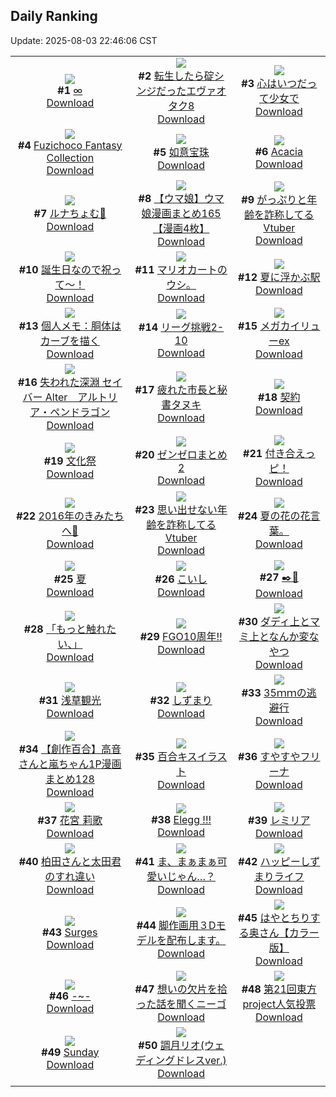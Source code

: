 ## Daily Ranking
Update: 2025-08-03 22:46:06 CST

|      |      |      |
| :----: | :----: | :----: |
| ![](https://i.pixiv.re/c/240x480/img-master/img/2025/08/02/00/30/03/133377800_p0_master1200.jpg)<br>**#1** [∞](https://www.pixiv.net/artworks/133377800)<br>[Download](https://i.pixiv.re/img-original/img/2025/08/02/00/30/03/133377800_p0.jpg) | ![](https://i.pixiv.re/c/240x480/img-master/img/2025/08/01/00/03/46/133338162_p0_master1200.jpg)<br>**#2** [転生したら碇シンジだったエヴァオタク8](https://www.pixiv.net/artworks/133338162)<br>[Download](https://i.pixiv.re/img-original/img/2025/08/01/00/03/46/133338162_p0.jpg) | ![](https://i.pixiv.re/c/240x480/img-master/img/2025/08/02/22/39/03/133413664_p0_master1200.jpg)<br>**#3** [心はいつだって少女で](https://www.pixiv.net/artworks/133413664)<br>[Download](https://i.pixiv.re/img-original/img/2025/08/02/22/39/03/133413664_p0.jpg) |
| ![](https://i.pixiv.re/c/240x480/img-master/img/2025/08/02/00/00/29/133376133_p0_master1200.jpg)<br>**#4** [Fuzichoco Fantasy Collection](https://www.pixiv.net/artworks/133376133)<br>[Download](https://i.pixiv.re/img-original/img/2025/08/02/00/00/29/133376133_p0.png) | ![](https://i.pixiv.re/c/240x480/img-master/img/2025/08/01/07/02/48/133346844_p0_master1200.jpg)<br>**#5** [如意宝珠](https://www.pixiv.net/artworks/133346844)<br>[Download](https://i.pixiv.re/img-original/img/2025/08/01/07/02/48/133346844_p0.jpg) | ![](https://i.pixiv.re/c/240x480/img-master/img/2025/08/02/00/00/18/133376054_p0_master1200.jpg)<br>**#6** [Acacia](https://www.pixiv.net/artworks/133376054)<br>[Download](https://i.pixiv.re/img-original/img/2025/08/02/00/00/18/133376054_p0.png) |
| ![](https://i.pixiv.re/c/240x480/img-master/img/2025/08/01/00/00/14/133337546_p0_master1200.jpg)<br>**#7** [ルナちょむ🌙](https://www.pixiv.net/artworks/133337546)<br>[Download](https://i.pixiv.re/img-original/img/2025/08/01/00/00/14/133337546_p0.png) | ![](https://i.pixiv.re/c/240x480/img-master/img/2025/08/01/00/00/57/133337803_p0_master1200.jpg)<br>**#8** [【ウマ娘】ウマ娘漫画まとめ165【漫画4枚】](https://www.pixiv.net/artworks/133337803)<br>[Download](https://i.pixiv.re/img-original/img/2025/08/01/00/00/57/133337803_p0.jpg) | ![](https://i.pixiv.re/c/240x480/img-master/img/2025/08/01/21/32/27/133369187_p0_master1200.jpg)<br>**#9** [がっぷりと年齢を詐称してるVtuber](https://www.pixiv.net/artworks/133369187)<br>[Download](https://i.pixiv.re/img-original/img/2025/08/01/21/32/27/133369187_p0.jpg) |
| ![](https://i.pixiv.re/c/240x480/img-master/img/2025/08/01/23/09/02/133373614_master1200.jpg)<br>**#10** [誕生日なので祝って～！](https://www.pixiv.net/artworks/133373614)<br>[Download](https://www.pixiv.net/artworks/133373614) | ![](https://i.pixiv.re/c/240x480/img-master/img/2025/08/02/17/56/15/133379224_p0_master1200.jpg)<br>**#11** [マリオカートのウシ。](https://www.pixiv.net/artworks/133379224)<br>[Download](https://i.pixiv.re/img-original/img/2025/08/02/17/56/15/133379224_p0.jpg) | ![](https://i.pixiv.re/c/240x480/img-master/img/2025/08/01/00/00/30/133337681_p0_master1200.jpg)<br>**#12** [夏に浮かぶ駅](https://www.pixiv.net/artworks/133337681)<br>[Download](https://i.pixiv.re/img-original/img/2025/08/01/00/00/30/133337681_p0.png) |
| ![](https://i.pixiv.re/c/240x480/img-master/img/2025/08/02/06/00/08/133384368_p0_master1200.jpg)<br>**#13** [個人メモ：胴体はカーブを描く](https://www.pixiv.net/artworks/133384368)<br>[Download](https://i.pixiv.re/img-original/img/2025/08/02/06/00/08/133384368_p0.jpg) | ![](https://i.pixiv.re/c/240x480/img-master/img/2025/08/01/19/24/10/133363684_p0_master1200.jpg)<br>**#14** [リーグ挑戦2-10](https://www.pixiv.net/artworks/133363684)<br>[Download](https://i.pixiv.re/img-original/img/2025/08/01/19/24/10/133363684_p0.png) | ![](https://i.pixiv.re/c/240x480/img-master/img/2025/08/01/17/39/12/133359875_p0_master1200.jpg)<br>**#15** [メガカイリューex](https://www.pixiv.net/artworks/133359875)<br>[Download](https://i.pixiv.re/img-original/img/2025/08/01/17/39/12/133359875_p0.png) |
| ![](https://i.pixiv.re/c/240x480/img-master/img/2025/08/02/00/00/20/133376072_p0_master1200.jpg)<br>**#16** [失われた深淵 セイバー Alter　アルトリア・ペンドラゴン](https://www.pixiv.net/artworks/133376072)<br>[Download](https://i.pixiv.re/img-original/img/2025/08/02/00/00/20/133376072_p0.jpg) | ![](https://i.pixiv.re/c/240x480/img-master/img/2025/08/02/00/01/38/133376385_p0_master1200.jpg)<br>**#17** [疲れた市長と秘書タヌキ](https://www.pixiv.net/artworks/133376385)<br>[Download](https://i.pixiv.re/img-original/img/2025/08/02/00/01/38/133376385_p0.jpg) | ![](https://i.pixiv.re/c/240x480/img-master/img/2025/08/01/00/00/22/133337624_p0_master1200.jpg)<br>**#18** [契約](https://www.pixiv.net/artworks/133337624)<br>[Download](https://i.pixiv.re/img-original/img/2025/08/01/00/00/22/133337624_p0.jpg) |
| ![](https://i.pixiv.re/c/240x480/img-master/img/2025/08/01/01/22/24/133341258_p0_master1200.jpg)<br>**#19** [文化祭](https://www.pixiv.net/artworks/133341258)<br>[Download](https://i.pixiv.re/img-original/img/2025/08/01/01/22/24/133341258_p0.png) | ![](https://i.pixiv.re/c/240x480/img-master/img/2025/08/02/00/37/19/133378153_p0_master1200.jpg)<br>**#20** [ゼンゼロまとめ2](https://www.pixiv.net/artworks/133378153)<br>[Download](https://i.pixiv.re/img-original/img/2025/08/02/00/37/19/133378153_p0.jpg) | ![](https://i.pixiv.re/c/240x480/img-master/img/2025/08/01/18/49/52/133362320_p0_master1200.jpg)<br>**#21** [付き合えっピ！](https://www.pixiv.net/artworks/133362320)<br>[Download](https://i.pixiv.re/img-original/img/2025/08/01/18/49/52/133362320_p0.jpg) |
| ![](https://i.pixiv.re/c/240x480/img-master/img/2025/08/02/00/00/31/133376156_p0_master1200.jpg)<br>**#22** [2016年のきみたちへ🐙](https://www.pixiv.net/artworks/133376156)<br>[Download](https://i.pixiv.re/img-original/img/2025/08/02/00/00/31/133376156_p0.jpg) | ![](https://i.pixiv.re/c/240x480/img-master/img/2025/08/02/21/12/37/133409712_p0_master1200.jpg)<br>**#23** [思い出せない年齢を詐称してるVtuber](https://www.pixiv.net/artworks/133409712)<br>[Download](https://i.pixiv.re/img-original/img/2025/08/02/21/12/37/133409712_p0.png) | ![](https://i.pixiv.re/c/240x480/img-master/img/2025/08/01/19/17/17/133363480_p0_master1200.jpg)<br>**#24** [夏の花の花言葉。](https://www.pixiv.net/artworks/133363480)<br>[Download](https://i.pixiv.re/img-original/img/2025/08/01/19/17/17/133363480_p0.jpg) |
| ![](https://i.pixiv.re/c/240x480/img-master/img/2025/08/01/07/24/43/133347171_p0_master1200.jpg)<br>**#25** [夏](https://www.pixiv.net/artworks/133347171)<br>[Download](https://i.pixiv.re/img-original/img/2025/08/01/07/24/43/133347171_p0.png) | ![](https://i.pixiv.re/c/240x480/img-master/img/2025/08/01/00/18/46/133338973_p0_master1200.jpg)<br>**#26** [こいし](https://www.pixiv.net/artworks/133338973)<br>[Download](https://i.pixiv.re/img-original/img/2025/08/01/00/18/46/133338973_p0.jpg) | ![](https://i.pixiv.re/c/240x480/img-master/img/2025/08/01/21/40/27/133369498_p0_master1200.jpg)<br>**#27** [✒️👻](https://www.pixiv.net/artworks/133369498)<br>[Download](https://i.pixiv.re/img-original/img/2025/08/01/21/40/27/133369498_p0.png) |
| ![](https://i.pixiv.re/c/240x480/img-master/img/2025/08/02/09/36/24/133388359_p0_master1200.jpg)<br>**#28** [「もっと触れたい、」](https://www.pixiv.net/artworks/133388359)<br>[Download](https://i.pixiv.re/img-original/img/2025/08/02/09/36/24/133388359_p0.jpg) | ![](https://i.pixiv.re/c/240x480/img-master/img/2025/08/02/04/21/33/133383054_p0_master1200.jpg)<br>**#29** [FGO10周年‼️](https://www.pixiv.net/artworks/133383054)<br>[Download](https://i.pixiv.re/img-original/img/2025/08/02/04/21/33/133383054_p0.png) | ![](https://i.pixiv.re/c/240x480/img-master/img/2025/08/02/02/27/15/133381187_p0_master1200.jpg)<br>**#30** [ダディ上とマミ上となんか変なやつ](https://www.pixiv.net/artworks/133381187)<br>[Download](https://i.pixiv.re/img-original/img/2025/08/02/02/27/15/133381187_p0.png) |
| ![](https://i.pixiv.re/c/240x480/img-master/img/2025/08/01/00/00/02/133337428_p0_master1200.jpg)<br>**#31** [浅草観光](https://www.pixiv.net/artworks/133337428)<br>[Download](https://i.pixiv.re/img-original/img/2025/08/01/00/00/02/133337428_p0.jpg) | ![](https://i.pixiv.re/c/240x480/img-master/img/2025/08/02/00/40/18/133378271_p0_master1200.jpg)<br>**#32** [しずまり](https://www.pixiv.net/artworks/133378271)<br>[Download](https://i.pixiv.re/img-original/img/2025/08/02/00/40/18/133378271_p0.png) | ![](https://i.pixiv.re/c/240x480/img-master/img/2025/08/01/21/24/45/133368840_p0_master1200.jpg)<br>**#33** [35ｍｍの逃避行](https://www.pixiv.net/artworks/133368840)<br>[Download](https://i.pixiv.re/img-original/img/2025/08/01/21/24/45/133368840_p0.jpg) |
| ![](https://i.pixiv.re/c/240x480/img-master/img/2025/08/02/00/01/28/133376356_p0_master1200.jpg)<br>**#34** [【創作百合】高音さんと嵐ちゃん1P漫画まとめ128](https://www.pixiv.net/artworks/133376356)<br>[Download](https://i.pixiv.re/img-original/img/2025/08/02/00/01/28/133376356_p0.jpg) | ![](https://i.pixiv.re/c/240x480/img-master/img/2025/08/01/20/31/39/133366483_p0_master1200.jpg)<br>**#35** [百合キスイラスト](https://www.pixiv.net/artworks/133366483)<br>[Download](https://i.pixiv.re/img-original/img/2025/08/01/20/31/39/133366483_p0.jpg) | ![](https://i.pixiv.re/c/240x480/img-master/img/2025/08/01/00/00/59/133337812_p0_master1200.jpg)<br>**#36** [すやすやフリーナ](https://www.pixiv.net/artworks/133337812)<br>[Download](https://i.pixiv.re/img-original/img/2025/08/01/00/00/59/133337812_p0.jpg) |
| ![](https://i.pixiv.re/c/240x480/img-master/img/2025/08/01/18/16/41/133361298_p0_master1200.jpg)<br>**#37** [花宮 莉歌](https://www.pixiv.net/artworks/133361298)<br>[Download](https://i.pixiv.re/img-original/img/2025/08/01/18/16/41/133361298_p0.png) | ![](https://i.pixiv.re/c/240x480/img-master/img/2025/08/01/13/17/41/133353889_p0_master1200.jpg)<br>**#38** [Elegg !!!](https://www.pixiv.net/artworks/133353889)<br>[Download](https://i.pixiv.re/img-original/img/2025/08/01/13/17/41/133353889_p0.jpg) | ![](https://i.pixiv.re/c/240x480/img-master/img/2025/08/02/00/32/48/133377993_p0_master1200.jpg)<br>**#39** [レミリア](https://www.pixiv.net/artworks/133377993)<br>[Download](https://i.pixiv.re/img-original/img/2025/08/02/00/32/48/133377993_p0.jpg) |
| ![](https://i.pixiv.re/c/240x480/img-master/img/2025/08/01/12/15/24/133352511_p0_master1200.jpg)<br>**#40** [柏田さんと太田君のすれ違い](https://www.pixiv.net/artworks/133352511)<br>[Download](https://i.pixiv.re/img-original/img/2025/08/01/12/15/24/133352511_p0.jpg) | ![](https://i.pixiv.re/c/240x480/img-master/img/2025/08/02/07/00/08/133385282_p0_master1200.jpg)<br>**#41** [ま、まぁまぁ可愛いじゃん…？](https://www.pixiv.net/artworks/133385282)<br>[Download](https://i.pixiv.re/img-original/img/2025/08/02/07/00/08/133385282_p0.jpg) | ![](https://i.pixiv.re/c/240x480/img-master/img/2025/08/02/18/20/31/133402651_p0_master1200.jpg)<br>**#42** [ハッピーしずまりライフ](https://www.pixiv.net/artworks/133402651)<br>[Download](https://i.pixiv.re/img-original/img/2025/08/02/18/20/31/133402651_p0.jpg) |
| ![](https://i.pixiv.re/c/240x480/img-master/img/2025/08/02/10/48/20/133389980_p0_master1200.jpg)<br>**#43** [Surges](https://www.pixiv.net/artworks/133389980)<br>[Download](https://i.pixiv.re/img-original/img/2025/08/02/10/48/20/133389980_p0.jpg) | ![](https://i.pixiv.re/c/240x480/img-master/img/2025/08/01/20/00/18/133365041_p0_master1200.jpg)<br>**#44** [脚作画用３Dモデルを配布します。](https://www.pixiv.net/artworks/133365041)<br>[Download](https://i.pixiv.re/img-original/img/2025/08/01/20/00/18/133365041_p0.jpg) | ![](https://i.pixiv.re/c/240x480/img-master/img/2025/08/01/00/04/43/133338248_p0_master1200.jpg)<br>**#45** [はやとちりする奥さん【カラー版】](https://www.pixiv.net/artworks/133338248)<br>[Download](https://i.pixiv.re/img-original/img/2025/08/01/00/04/43/133338248_p0.jpg) |
| ![](https://i.pixiv.re/c/240x480/img-master/img/2025/08/02/00/02/38/133376494_p0_master1200.jpg)<br>**#46** [-~-](https://www.pixiv.net/artworks/133376494)<br>[Download](https://i.pixiv.re/img-original/img/2025/08/02/00/02/38/133376494_p0.jpg) | ![](https://i.pixiv.re/c/240x480/img-master/img/2025/08/01/18/04/53/133360944_p0_master1200.jpg)<br>**#47** [想いの欠片を拾った話を聞くニーゴ](https://www.pixiv.net/artworks/133360944)<br>[Download](https://i.pixiv.re/img-original/img/2025/08/01/18/04/53/133360944_p0.png) | ![](https://i.pixiv.re/c/240x480/img-master/img/2025/08/02/12/18/22/133392490_p0_master1200.jpg)<br>**#48** [第21回東方project人気投票](https://www.pixiv.net/artworks/133392490)<br>[Download](https://i.pixiv.re/img-original/img/2025/08/02/12/18/22/133392490_p0.jpg) |
| ![](https://i.pixiv.re/c/240x480/img-master/img/2025/08/02/00/07/52/133376825_p0_master1200.jpg)<br>**#49** [Sunday](https://www.pixiv.net/artworks/133376825)<br>[Download](https://i.pixiv.re/img-original/img/2025/08/02/00/07/52/133376825_p0.jpg) | ![](https://i.pixiv.re/c/240x480/img-master/img/2025/08/01/19/00/13/133362721_p0_master1200.jpg)<br>**#50** [調月リオ(ウェディングドレスver.)](https://www.pixiv.net/artworks/133362721)<br>[Download](https://i.pixiv.re/img-original/img/2025/08/01/19/00/13/133362721_p0.png) |
|      |
